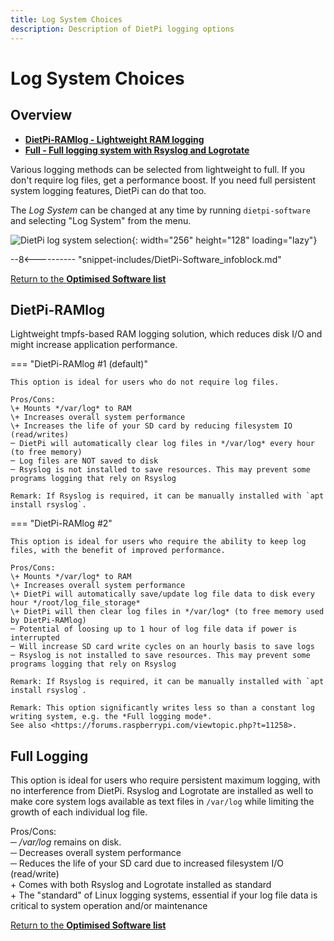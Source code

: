 ```yaml
---
title: Log System Choices
description: Description of DietPi logging options
---
```


# Log System Choices

## Overview

- [**DietPi-RAMlog - Lightweight RAM logging**](#dietpi-ramlog)
- [**Full - Full logging system with Rsyslog and Logrotate**](#full-logging)

Various logging methods can be selected from lightweight to full. If you don't require log files, get a performance boost. If you need full persistent system logging features, DietPi can do that too.

The *Log System* can be changed at any time by running `dietpi-software` and selecting "Log System" from the menu.

![DietPi log system selection](../assets/images/dietpi-software-log-system.png){: width="256" height="128" loading="lazy"}

[//]: # (Include software expandable infoblock)
--8<---------- "snippet-includes/DietPi-Software_infoblock.md"

[Return to the **Optimised Software list**](../software.md)

## DietPi-RAMlog

Lightweight tmpfs-based RAM logging solution, which reduces disk I/O and might increase application performance.

=== "DietPi-RAMlog #1 (default)"

    This option is ideal for users who do not require log files.

    Pros/Cons:  
    \+ Mounts */var/log* to RAM  
    \+ Increases overall system performance  
    \+ Increases the life of your SD card by reducing filesystem IO (read/writes)  
    ─ DietPi will automatically clear log files in */var/log* every hour (to free memory)  
    ─ Log files are NOT saved to disk  
    ─ Rsyslog is not installed to save resources. This may prevent some programs logging that rely on Rsyslog

    Remark: If Rsyslog is required, it can be manually installed with `apt install rsyslog`.

=== "DietPi-RAMlog #2"

    This option is ideal for users who require the ability to keep log files, with the benefit of improved performance.

    Pros/Cons:  
    \+ Mounts */var/log* to RAM  
    \+ Increases overall system performance  
    \+ DietPi will automatically save/update log file data to disk every hour */root/log_file_storage*  
    \+ DietPi will then clear log files in */var/log* (to free memory used by DietPi-RAMlog)  
    ─ Potential of loosing up to 1 hour of log file data if power is interrupted  
    ─ Will increase SD card write cycles on an hourly basis to save logs  
    ─ Rsyslog is not installed to save resources. This may prevent some programs logging that rely on Rsyslog

    Remark: If Rsyslog is required, it can be manually installed with `apt install rsyslog`.

    Remark: This option significantly writes less so than a constant log writing system, e.g. the *Full logging mode*.  
    See also <https://forums.raspberrypi.com/viewtopic.php?t=11258>.

## Full Logging

This option is ideal for users who require persistent maximum logging, with no interference from DietPi. Rsyslog and Logrotate are installed as well to make core system logs available as text files in `/var/log` while limiting the growth of each individual log file.

Pros/Cons:  
─ */var/log* remains on disk.  
─ Decreases overall system performance  
─ Reduces the life of your SD card due to increased filesystem I/O (read/write)  
\+ Comes with both Rsyslog and Logrotate installed as standard  
\+ The "standard" of Linux logging systems, essential if your log file data is critical to system operation and/or maintenance

[Return to the **Optimised Software list**](../software.md)
